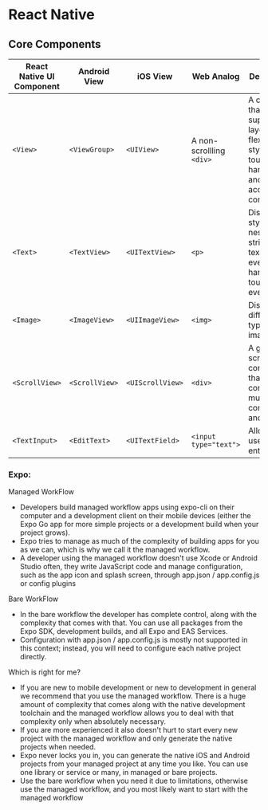# React Native

## Core Components

| React Native UI Component | Android View | iOS View | Web Analog | Description |
| ------------------------- | ------------ | -------- | ---------- | ----------- |
| `<View>` | `<ViewGroup>` | `<UIView>` | A non-scrollling `<div>` | A container that supports layout with flexbox, style, some touch handling, and accessibility controls |
| `<Text>` | `<TextView>` | `<UITextView>` | `<p>` | Displays, styles, and nests strings of text and even handles touch events |
| `<Image>` | `<ImageView>` | `<UIImageView>` | `<img>` | Displays different types of images |
| `<ScrollView>` | `<ScrollView>` | `<UIScrollView>` | `<div>` | 	A generic scrolling container that can contain multiple components and views |
| `<TextInput>` | `<EditText>` | `<UITextField>` | `<input type="text">` | 	Allows the user to enter text |


### Expo:
  Managed WorkFlow

  - Developers build managed workflow apps using expo-cli on their computer and a development client on their mobile devices (either the Expo Go app for more simple projects or a development build when your project grows).
  - Expo tries to manage as much of the complexity of building apps for you as we can, which is why we call it the managed workflow.
  - A developer using the managed workflow doesn't use Xcode or Android Studio often, they write JavaScript code and manage configuration, such as the app icon and splash screen, through app.json / app.config.js or config plugins

  Bare WorkFlow
  
  - In the bare workflow the developer has complete control, along with the complexity that comes with that. You can use all packages from the Expo SDK, development builds, and all Expo and EAS Services. 
  - Configuration with app.json / app.config.js is mostly not supported in this context; instead, you will need to configure each native project directly.

  Which is right for me?
  
  - If you are new to mobile development or new to development in general we recommend that you use the managed workflow. There is a huge amount of complexity that comes along with the native development toolchain and the managed workflow allows you to deal with that complexity only when absolutely necessary.
  - If you are more experienced it also doesn't hurt to start every new project with the managed workflow and only generate the native projects when needed.
  - Expo never locks you in, you can generate the native iOS and Android projects from your managed project at any time you like. You can use one library or service or many, in managed or bare projects.
  - Use the bare workflow when you need it due to limitations, otherwise use the managed workflow, and you most likely want to start with the managed workflow

